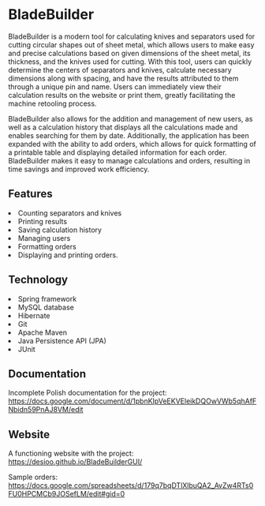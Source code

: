 # BladeBuilder
BladeBuilder is a modern tool for calculating knives and separators used for cutting circular shapes out of sheet metal, which allows users 
to make easy and precise calculations based on given dimensions of the sheet metal, its thickness, and the knives used for cutting. With this tool,
users can quickly determine the centers of separators and knives, calculate necessary dimensions along with spacing, and have the results attributed
to them through a unique pin and name. Users can immediately view their calculation results on the website or print them, greatly facilitating 
the machine retooling process.

BladeBuilder also allows for the addition and management of new users, as well as a calculation history that displays all the calculations made
and enables searching for them by date. Additionally, the application has been expanded with the ability to add orders, which allows for quick formatting
of a printable table and displaying detailed information for each order. BladeBuilder makes it easy to manage calculations and orders, resulting 
in time savings and improved work efficiency.

## Features
<li>Counting separators and knives 
<li>Printing results
<li>Saving calculation history
<li>Managing users
<li>Formatting orders
<li>Displaying and printing orders.

## Technology
<li>Spring framework 
<li>MySQL database 
<li>Hibernate 
<li>Git 
<li>Apache Maven 
<li>Java Persistence API (JPA) 
<li>JUnit 

## Documentation
Incomplete Polish documentation for the project:
https://docs.google.com/document/d/1pbnKIpVeEKVEleikDQOwVWb5qhAfFNbidn59PnAJ8VM/edit

## Website

A functioning website with the project: 
https://desioo.github.io/BladeBuilderGUI/

Sample orders:
https://docs.google.com/spreadsheets/d/179q7bqDTlXlbuQA2_AvZw4RTs0FU0HPCMCb9JOSefLM/edit#gid=0
